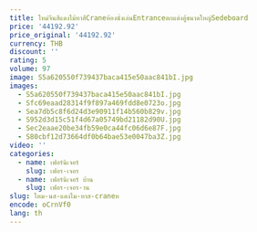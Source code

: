 ```yaml
---
title: ใหม่จีนสีแดงไม้ทาสีCraneห้องนั่งเล่นEntranceตกแต่งตู้ขนาดใหญ่Sedeboard
price: '44192.92'
price_original: '44192.92'
currency: THB
discount: ''
rating: 5
volume: 97
image: S5a620550f739437baca415e50aac841bI.jpg
images:
  - S5a620550f739437baca415e50aac841bI.jpg
  - Sfc69eaad28314f9f897a469fdd8e0723o.jpg
  - Sea7db5c8f6d24d3e90911f14b560b829v.jpg
  - S952d3d15c51f4d67a05749bd21182d90U.jpg
  - Sec2eaae20be34fb59e0ca44fc06d6e87F.jpg
  - S80cbf12d73664df0b64bae53e0047ba3Z.jpg
video: ''
categories:
  - name: เฟอร์นิเจอร์
    slug: เฟอร-เจอร
  - name: เฟอร์นิเจอร์ บ้าน
    slug: เฟอร-เจอร-าน
slug: ใหม-นส-แดงไม-ทาส-craneห
encode: oCrnVf0
lang: th
---
```

  